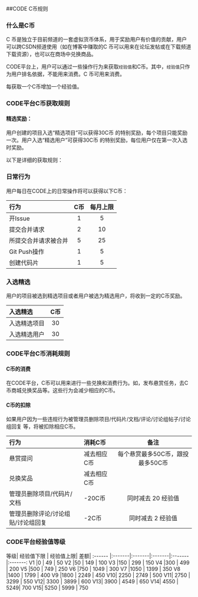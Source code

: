 ##CODE C币规则

### 什么是C币

C 币是独立于目前频道的一套虚拟货币体系，用于奖励用户有价值的贡献，用户可以跨CSDN频道使用（如在博客中赚取的C 币可以用来在论坛发帖或在下载频道下载资源），也可以在商场中兑换商品。

CODE平台上，用户可以通过一些操作行为来获取`经验值`和C币。其中，`经验值`只作为用户排名依据，不能用来消费。C 币可用来消费。

每获取一个C币增加一个经验值。

### CODE平台C币获取规则

#### 精选奖励：

用户创建的项目入选“精选项目”可以获得30C币 的特别奖励，每个项目只能奖励一次。用户入选“精选用户”可获得30C币 的特别奖励，每位用户仅在第一次入选时奖励。


以下是详细的获取规则：


### 日常行为

用户每日在CODE上的日常操作将可以获得以下C币：

行为 			|C币	| 每月上限 
:----------- 	| :---: | :---:
开Issue		 	| 1		| 5
提交合并请求	    | 2		| 10
所提交合并请求被合并 | 5	| 25
Git Push操作	 	| 1		| 5
创建代码片	 	| 1		| 5


### 入选精选
用户的项目被选到精选项目或者用户被选为精选用户，将收到一定的C币奖励。

入选精选 		| C币		 
:----------- 	| :------: | 
入选精选项目 		| 30       | 
入选精选用户		| 30       |

### CODE平台C币消耗规则

#### C币的消费

在CODE平台，C币可以用来进行一些兑换和消费行为。如，发布悬赏任务，去C币商城兑换奖品等。这些行为会减少相应的C币。

#### C币的扣除
如果用户因为一些违规行为被管理员删除项目/代码片/文档/评论/讨论组帖子/讨论组回复 等，将被扣除相应C币。


行为       |消耗C币   |备注    
:--------- |:-------|:-------:
悬赏提问 |减去相应C币 |每个悬赏最多50C币，跟投最多50C币
兑换奖品 |减去相应C币 |      
管理员删除项目/代码片/文档|	-20C币|	同时减去 20 经验值
管理员删除评论/讨论组贴/讨论组回复|	-2C币 |同时减去 2 经验值

### CODE平台经验值等级

等级|	经验值下限 | 	经验值上限|	差额|
:------ |:-------|:-------|:-------|:-------|:-------:
V1	|0 | 	49 | 	50 
V2	|50	 | 149 | 	100 
V3	|150 | 	299	 | 150 
V4	|300 | 	499	 | 200
V5	|500 | 	749	 | 250 
V6	|750 | 	1049 | 	300 
V7	|1050 | 	1399 | 	350 
V8	|1400 | 	1799 | 	400 
V9	|1800 | 	2249 | 	450 
V10|	2250 | 	2749 | 	500
V11|	2750 | 	3299 | 	550
V12|	3300 | 	3899 | 	600
V13|	3900 | 	4549 | 	650 
V14|	4550 | 	 5249| 	700
V15|	5250 | 	5999 | 	750
